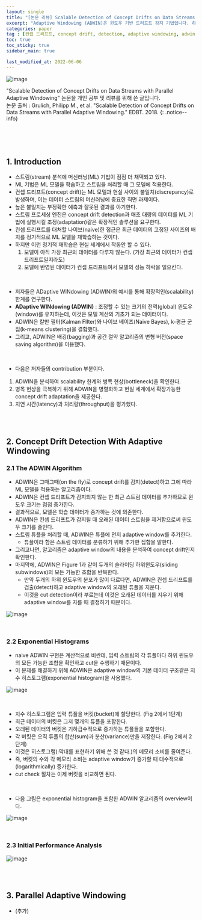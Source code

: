 ```yaml
---
layout: single
title: "[논문 리뷰] Scalable Detection of Concept Drifts on Data Streams with Parallel Adaptive Windowing"
excerpt: "Adaptive Windowing (ADWIN)은 윈도우 기반 드리프트 감지 기법입니다. 하지만, 이 기법은 메모리 사용량이 많이 요구되는 단점이 있습니다. 이 논문은 병렬화를 통해 극복하려고 했습니다."
categories: paper
tag : [컨셉 드리프트, concept drift, detection, adaptive windowing, adwin, exponential histogram, stream, 스트림, 머신 러닝, 기계학습, 모델, 리뷰, 논문, 정리, 설명, 병렬]
toc: true
toc_sticky: true
sidebar_main: true

last_modified_at: 2022-06-06
---
```


![image](https://user-images.githubusercontent.com/78655692/172111947-570a483a-c49a-4912-af2d-efa6c23f213c.png)

"Scalable Detection of Concept Drifts on Data Streams with Parallel Adaptive Windowing" 논문을 개인 공부 및 리뷰를 위해 쓴 글입니다. <br>
논문 출처 : Grulich, Philipp M., et al. "Scalable Detection of Concept Drifts on Data Streams with Parallel Adaptive Windowing." EDBT. 2018.
{: .notice--info}

<br>
<br>
<br>

## 1. Introduction

- 스트림(stream) 분석에 머신러닝(ML) 기법이 점점 더 채택되고 있다.
- ML 기법은 ML 모델을 학습하고 스트림을 처리할 때 그 모델에 적용한다. 
- 컨셉 드리프트(concept drift)는 ML 모델과 현실 사이의 불일치(discrepancy)로 발생하며, 이는 데이터 스트림의 머신러닝에 중요한 직면 과제이다.
- 높은 불일치는 부정확한 예측과 잘못된 결과를 야기한다.
- 스트림 프로세싱 엔진은 concept drift detection과 매초 대량의 데이터를 ML 기법에 실행시킬 조정(adaptation)같은 확장적인 솔루션을 요구한다.
- 컨셉 드리프트를 대처할 나이브(naive)한 접근은 최근 데이터의 고정된 사이즈의 배치를 정기적으로 ML 모델을 재학습하는 것이다.
- 하지만 이런 정기적 재학습은 현실 세계에서 작동안 할 수 있다.
  1. 모델이 아직 가장 최근의 데이터를 다루지 않는다. (가장 최근의 데이터가 컨셉 드리프트일지라도)
  2. 모델에 반영된 데이터가 컨셉 드리프트여서 모델의 성능 하락을 일으킨다.

<br>

- 저자들은 ADaptive WINdowing (ADWIN)의 예시를 통해 확장적인(scalability) 한계를 연구한다.
- **ADaptive WINdowing (ADWIN)** : 조정할 수 있는 크기의 전역(global) 윈도우(window)를 유지하는데, 이것은 모델 계산의 기초가 되는 데이터이다.
- ADWIN은 칼만 필터(Kalman FIlter)와 나이브 베이즈(Naive Bayes), k-평균 군집(k-means clustering)을 결합했다.
- 그리고, ADWIN은 배깅(bagging)과 공간 절약 알고리즘의 변형 버전(space saving algorithm)을 이용했다.

<br>

- 다음은 저자들의 contribution 부분이다.

1. ADWIN을 분석하여 scalability 한계와 병목 현상(bottleneck)을 확인한다.
2. 병목 현상을 극복하기 위해 ADWIN을 병렬화하고 현실 세계에서 확장가능한 concept drift adaptation을 제공한다.
3. 지연 시간(latency)과 처리량(throughput)을 평가했다.

<br>
<br>

## 2. Concept Drift Detection With Adaptive Windowing

### 2.1 The ADWIN Algorithm

- ADWIN은 그때그때(on the fly)로 concept drift를 감지(detect)하고 그에 따라 ML 모델을 적용하는 알고리즘이다.
- ADWIN은 컨셉 드리프트가 감지되지 않는 한 최근 스트림 데이터를 추가하므로 윈도우 크기는 점점 증가한다.
- 결과적으로, 모델은 학습 데이터가 증가하는 것에 의존한다.
- ADWIN은 컨셉 드리프트가 감지될 때 오래된 데이터 스트림을 제거함으로써 윈도우 크기를 줄인다.
- 스트림 튜플을 처리할 때, ADWIN은 튜플에 먼저 adaptive window를 추가한다.
  - 튜플이라 함은 스트림 데이터를 분류하기 위해 추가한 집합을 말한다.
- 그리고나면, 알고리즘은 adaptive window의 내용을 분석하여 concept drift인지 확인한다.
- 마지막에, ADWIN은 Figure 1과 같이 두개의 슬라이딩 하위윈도우(sliding subwindows)의 모든 가능한 조합을 반복한다.
  - 만약 두개의 하위 윈도우의 분포가 많이 다르다면, ADWIN은 컨셉 드리프트를 검출(detect)하고 adaptive window의 오래된 튜플을 지운다.
  - 이것을 cut detection이라 부르는데 이것은 오래된 데이터를 지우기 위해 adaptive window를 자를 때 결정하기 때문이다.

![image](https://user-images.githubusercontent.com/78655692/172120746-8d7e3cc7-7758-49e6-bfab-6f9d174a258c.png)

<br>

### 2.2 Exponential Histograms

- naive ADWIN 구현은 계산적으로 비싼데, 입력 스트림의 각 튜플마다 하위 윈도우의 모든 가능한 조합을 확인하고 cut을 수행하기 때문이다.
- 이 문제를 해결하기 위해 ADWIN은 adaptive window의 기본 데이터 구조같은 지수 히스토그램(exponential histogram)을 사용했다.

![image](https://user-images.githubusercontent.com/78655692/172122072-51a342cb-b32a-4412-bcea-318c62bcf8ba.png)

<br>

- 지수 히스토그램은 입력 튜플을 버킷(bucket)에 할당한다. (Fig 2에서 1단계)
- 최근 데이터의 버킷은 그저 몇개의 튜플을 포함한다.
- 오래된 데이터의 버킷은 기하급수적으로 증가하는 튜플들을 포함한다.
- 각 버킷은 오직 튜플의 합산(sum)과 분산(variance)만을 저장한다. (Fig 2에서 2단계)
- 이것은 히스토그램(:막대를 표현하기 위해 쓴 것 같다.)의 메모리 소비를 줄여준다.
- 즉, 버킷의 수와 각 메모리 소비는 adaptive window가 증가할 때 대수적으로(logarithmically) 증가한다.
- cut check 절차는 이제 버킷을 비교하면 된다.

<br>

- 다음 그림은 exponential histogram을 포함한 ADWIN 알고리즘의 overview이다.

![image](https://user-images.githubusercontent.com/78655692/172123866-378f3f70-5b9e-4747-bd5c-eae5594c3673.png)

<br>

### 2.3 Initial Performance Analysis

![image](https://user-images.githubusercontent.com/78655692/172124674-cefedbe9-f13f-457d-8509-073fd844e5f1.png)

<br>
<br>

## 3. Parallel Adaptive Windowing

- (추가)





<br>
<br>
<br>
<br>


